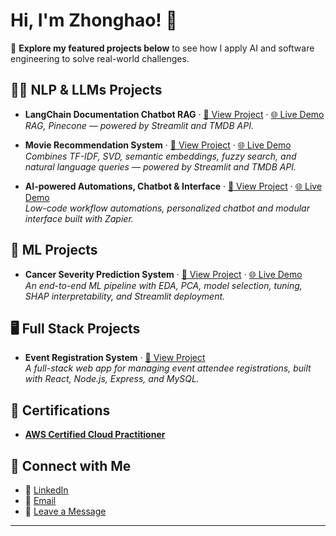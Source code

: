 # Hi, I'm Zhonghao! 👋

📂 **Explore my featured projects below** to see how I apply AI and software engineering to solve real-world challenges.

## 🧑‍💻 NLP & LLMs Projects
- **LangChain Documentation Chatbot RAG** · [🔗 View Project](https://github.com/z43zhang/langchain-chatbot) · [🌐 Live Demo](https://zhang-langchain-chatbot.streamlit.app/)  
  _RAG, Pinecone — powered by Streamlit and TMDB API._

- **Movie Recommendation System** · [🔗 View Project](https://github.com/z43zhang/movie-recommender) · [🌐 Live Demo](https://zhang-hybrid-recommender-system.streamlit.app/)  
  _Combines TF-IDF, SVD, semantic embeddings, fuzzy search, and natural language queries — powered by Streamlit and TMDB API._

- **AI-powered Automations, Chatbot & Interface** · [🔗 View Project](https://github.com/z43zhang/zapier-automation) · [🌐 Live Demo](https://new-interface-2a359d.zapier.app/main)  
  _Low-code workflow automations, personalized chatbot and modular interface built with Zapier._

## 🤖 ML Projects

- **Cancer Severity Prediction System** · [🔗 View Project](https://github.com/z43zhang/cancer-score) · [🌐 Live Demo](https://zhang-cancer-severity-predictor.streamlit.app/)  
  _An end-to-end ML pipeline with EDA, PCA, model selection, tuning, SHAP interpretability, and Streamlit deployment._

## 🖥️ Full Stack Projects

- **Event Registration System** · [🔗 View Project](https://github.com/z43zhang/event-registration)  
  _A full-stack web app for managing event attendee registrations, built with React, Node.js, Express, and MySQL._

## 📜 Certifications
- [**AWS Certified Cloud Practitioner**](https://www.credly.com/badges/d1d09b21-5a59-4503-9d14-ad13a3c0bd87)

## 🤳 Connect with Me

- 🔗 [LinkedIn](https://www.linkedin.com/in/zhonghao-zhang-842677285/)
- 📧 [Email](mailto:z43zhang@gmail.com)
- 💬 [Leave a Message](https://new-interface-2a359d.zapier.app/contact-me)

---




